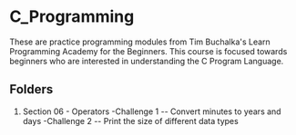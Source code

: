 # C_Programming

These are practice programming modules from Tim Buchalka's Learn Programming Academy for the Beginners. 
This course is focused towards beginners who are interested in understanding the C Program Language.

## Folders

1. Section 06 - Operators
   -Challenge 1 -- Convert minutes to years and days
   -Challenge 2 -- Print the size of different data types
  
